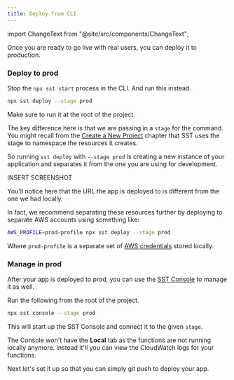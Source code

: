```yaml
---
title: Deploy from CLI
---
```


import ChangeText from "@site/src/components/ChangeText";

Once you are ready to go live with real users, you can deploy it to production.

### Deploy to prod

Stop the `npx sst start` process in the CLI. And run this instead.

<ChangeText>

```bash
npx sst deploy --stage prod
```

</ChangeText>

Make sure to run it at the root of the project.

The key difference here is that we are passing in a `stage` for the command. You might recall from the [Create a New Project](create-a-new-project.md#start-live-lambda-dev) chapter that SST uses the stage to namespace the resources it creates.

So running `sst deploy` with `--stage prod` is creating a new instance of your application and separates it from the one you are using for development.

INSERT SCREENSHOT

<!--
![App deployed to prod](/img/deploy-from-cli/app-deployed-to-prod.png)
-->

You'll notice here that the URL the app is deployed to is different from the one we had locally.

In fact, we recommend separating these resources further by deploying to separate AWS accounts using something like:

```bash
AWS_PROFILE=prod-profile npx sst deploy --stage prod
```

Where `prod-profile` is a separate set of [AWS credentials](../advanced//iam-credentials.md#loading-from-a-file) stored locally.

### Manage in prod

After your app is deployed to prod, you can use the [SST Console](../console.md) to manage it as well.

Run the following from the root of the project.

```bash
npx sst console --stage prod
```

This will start up the SST Console and connect it to the given `stage`.

The Console won't have the **Local** tab as the functions are not running locally anymore. Instead it'll you can view the CloudWatch logs for your functions.

Next let's set it up so that you can simply git push to deploy your app.
